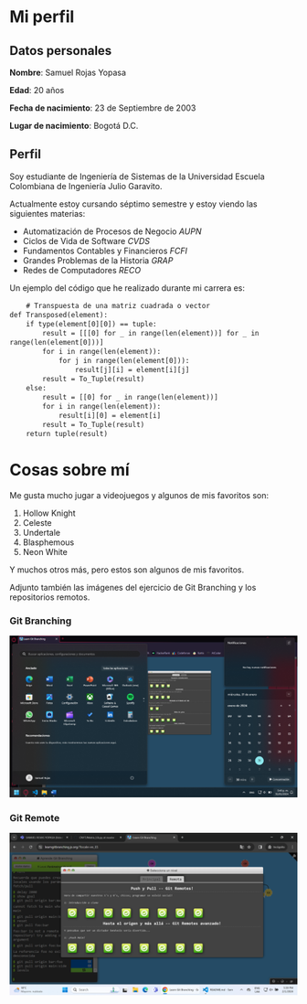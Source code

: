 # Mi perfil

## Datos personales

**Nombre**: Samuel Rojas Yopasa

**Edad**: 20 años

**Fecha de nacimiento**: 23 de Septiembre de 2003

**Lugar de nacimiento**: Bogotá D.C.

## Perfil

Soy estudiante de Ingeniería de Sistemas de la Universidad Escuela Colombiana de Ingeniería Julio Garavito.

Actualmente estoy cursando séptimo semestre y estoy viendo las siguientes materias:

- Automatización de Procesos de Negocio _AUPN_
- Ciclos de Vida de Software _CVDS_
- Fundamentos Contables y Financieros _FCFI_
- Grandes Problemas de la Historia _GRAP_
- Redes de Computadores _RECO_

Un ejemplo del código que he realizado durante mi carrera es:

```
    # Transpuesta de una matriz cuadrada o vector
def Transposed(element):
    if type(element[0][0]) == tuple:
        result = [[[0] for _ in range(len(element))] for _ in range(len(element[0]))]
        for i in range(len(element)):
            for j in range(len(element[0])):
                result[j][i] = element[i][j]
        result = To_Tuple(result)
    else:
        result = [[0] for _ in range(len(element))]
        for i in range(len(element)):
            result[i][0] = element[i]
        result = To_Tuple(result)
    return tuple(result)
```

# Cosas sobre mí

Me gusta mucho jugar a videojuegos y algunos de mis favoritos son:

1. Hollow Knight
2. Celeste
3. Undertale
4. Blasphemous
5. Neon White

Y muchos otros más, pero estos son algunos de mis favoritos.

Adjunto también las imágenes del ejercicio de Git Branching y los repositorios remotos.

### Git Branching

![Link1](Git1.png)

### Git Remote
![Link2](Git2.png)